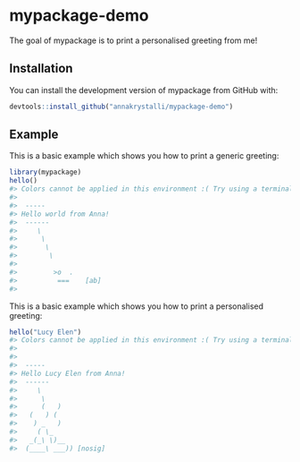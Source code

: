 
<!-- README.md is generated from README.Rmd. Please edit that file -->

# mypackage-demo

<!-- badges: start -->

<!-- badges: end -->

The goal of mypackage is to print a personalised greeting from me\!

## Installation

You can install the development version of mypackage from GitHub with:

``` r
devtools::install_github("annakrystalli/mypackage-demo")
```

## Example

This is a basic example which shows you how to print a generic greeting:

``` r
library(mypackage)
hello()
#> Colors cannot be applied in this environment :( Try using a terminal or RStudio.
#> 
#>  ----- 
#> Hello world from Anna! 
#>  ------ 
#>     \   
#>      \  
#>       \
#>        \
#> 
#>         >o  .
#>          ===    [ab]
#> 
```

This is a basic example which shows you how to print a personalised
greeting:

``` r
hello("Lucy Elen")
#> Colors cannot be applied in this environment :( Try using a terminal or RStudio.
#> 
#> 
#>  ----- 
#> Hello Lucy Elen from Anna! 
#>  ------ 
#>     \   
#>      \
#>      (   )
#>   (   ) (
#>    ) _   )
#>     ( \_
#>   _(_\ \)__
#>  (____\ ___)) [nosig]
```
